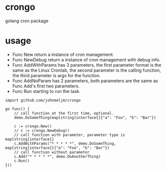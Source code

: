 # crongo
golang cron package

# usage
- Func New return a instance of cron management.
- Func NewDebug return a instance of cron management with debug info.
- Func AddWithParams has 3 parameters, the first parameter format is the same as the Linux Crontab, the second parameter is the calling function, the third parameter is args for the function.
- Func AddNoParam has 2 parameters, both parameters are the same as Func Add's first two parameters.
- Func Run starting to run the task.

```
import github.com/johnmeljm/crongo

go func() {
    // call function at the first time, optional.
    demo.DoSomeThing(map[string]interface{}{"a": "Foo", "b": "Bar"})

    c := crongo.New()
    // c := crongo.NewDebug()
    // call function with parameter, parameter type is map[string]interface{}
    c.AddWithParams("* * * * *", demo.DoSomeThing, map[string]interface{}{"a": "Foo", "b": "Bar"})
    // call function without parameter
    c.Add("* * * * *", demo.DoAnotherThing)
    c.Run()
}()
```
